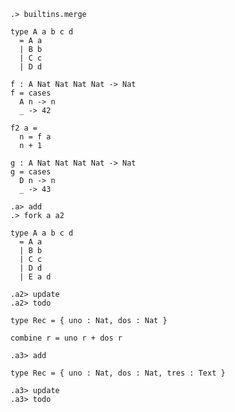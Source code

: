 
```ucm:hide
.> builtins.merge
```

```unison:hide
type A a b c d
  = A a
  | B b
  | C c
  | D d

f : A Nat Nat Nat Nat -> Nat
f = cases
  A n -> n
  _ -> 42

f2 a =
  n = f a
  n + 1

g : A Nat Nat Nat Nat -> Nat
g = cases
  D n -> n
  _ -> 43
```

```ucm
.a> add
.> fork a a2
```

```unison
type A a b c d
  = A a
  | B b
  | C c
  | D d
  | E a d
```

```ucm
.a2> update
.a2> todo
```

```unison
type Rec = { uno : Nat, dos : Nat }

combine r = uno r + dos r
```

```ucm
.a3> add
```

```unison
type Rec = { uno : Nat, dos : Nat, tres : Text }
```

```ucm
.a3> update
.a3> todo
```
